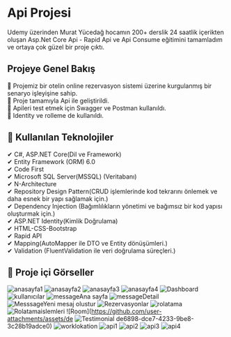 # Api Projesi
Udemy üzerinden Murat Yücedağ hocamın 200+ derslik 24 saatlik içerikten oluşan Asp.Net Core Api - Rapid Api ve Api Consume eğitimini tamamladım ve ortaya çok güzel bir proje çıktı.
## Projeye Genel Bakış 
📍 Projemiz bir otelin online rezervasyon sistemi üzerine kurgulanmış bir senaryo işleyişine sahip. </br>
📍 Proje tamamıyla Api ile geliştirildi. </br>
📍 Apileri test etmek için Swagger ve Postman kullanıldı. </br>
📍 Identity ve rolleme de kullanıldı.</br>
## 📌 Kullanılan Teknolojiler
✔ C#, ASP.NET Core(Dil ve Framework)</br>
✔ Entity Framework (ORM) 6.0 </br>
✔ Code First  </br>
✔ Microsoft SQL Server(MSSQL) (Veritabanı) </br>
✔ N-Architecture  </br>
✔ Repository Design Pattern(CRUD işlemlerinde kod tekrarını önlemek ve daha esnek bir yapı sağlamak için.)</br>
✔ Dependency Injection (Bağımlılıkların yönetimi ve bağımsız bir kod yapısı oluşturmak için.) </br>
✔ ASP.NET Identity(Kimlik Doğrulama) </br>
✔ HTML-CSS-Bootstrap </br>
✔ Rapid API </br>
✔ Mapping(AutoMapper ile DTO ve Entity dönüşümleri.) </br>
✔ Validation (FluentValidation ile veri doğrulama süreçleri.) </br>
## 📌 Proje içi Görseller
![anasayfa1](https://github.com/user-attachments/assets/cd3cf6aa-b2ed-48be-a6ab-235e056b2fbc)
![anasayfa2](https://github.com/user-attachments/assets/bfe637bc-9b31-4186-a627-4ff27b0575a0)
![anasayfa3](https://github.com/user-attachments/assets/36e38416-e8c9-4cba-8525-f33398aefdc0)
![anasayfa4](https://github.com/user-attachments/assets/a4ad63e6-1886-463a-89c5-db054d33221c)
![Dashboard](https://github.com/user-attachments/assets/db4d4986-ceae-497c-9f98-a0ebe9965a69)
![kullanıcılar](https://github.com/user-attachments/assets/b5a02608-71c6-4cf2-92d5-bbc3bb6bb3fe)
![messageAna sayfa](https://github.com/user-attachments/assets/4990d6d9-b383-40ba-8cb4-c942f2c5577a)
![messageDetail](https://github.com/user-attachments/assets/73582019-a279-4107-a360-2df3cf0135bf)
![MesssageYeni mesaj olustur](https://github.com/user-attachments/assets/52b724af-ec2d-4779-9711-36a6efdc4b99)
![Rezervasyonlar](https://github.com/user-attachments/assets/68a95069-24f9-4d93-85f6-703d1366b1de)
![rolatama](https://github.com/user-attachments/assets/27f8e79f-c80e-4f10-b275-85974d7e5343)
![Rolatamaislemleri](https://github.com/user-attachments/assets/872ca631-9c24-4bc0-a56c-643656b5112c)
![Room](https://github.com/user-attachments/assets/de
![Testimonial](https://github.com/user-attachments/assets/a4444114-b5a8-44ba-9b92-a35ad36f8f00)
de6898-dce7-4233-9be8-3c28b19adce0)
![worklokation](https://github.com/user-attachments/assets/662fa509-fcb9-4a87-803e-53e6854e805f)
![api1](https://github.com/user-attachments/assets/ef8f92cb-db08-4c9b-82cb-18f00d5eff1a)
![api2](https://github.com/user-attachments/assets/cf6e8e3b-cada-4450-9166-a63541956048)
![api3](https://github.com/user-attachments/assets/152a01a2-fe63-4593-b2e7-17751f475fc0)
![api4](https://github.com/user-attachments/assets/bb8bc4f4-d34d-4b8e-ae4a-6733a0ade9d6)
